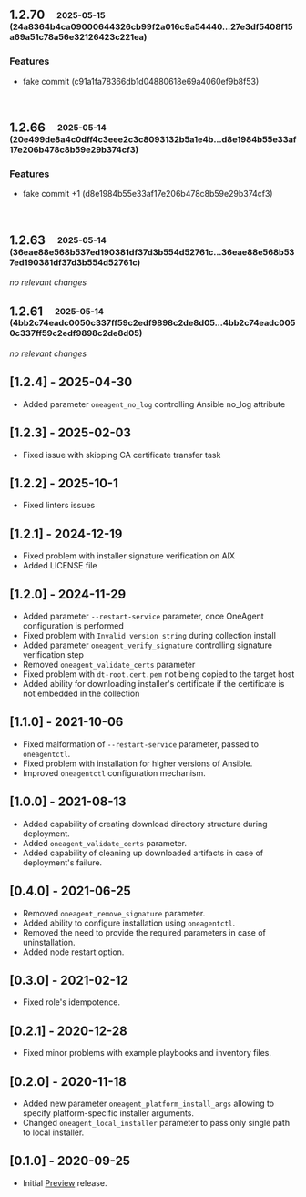## **1.2.70**&emsp;<sub><sup>2025-05-15 (24a8364b4ca09000644326cb99f2a016c9a54440...27e3df5408f15a69a51c78a56e32126423c221ea)</sup></sub>

### Features

- fake commit (c91a1fa78366db1d04880618e69a4060ef9b8f53)

<br>

## **1.2.66**&emsp;<sub><sup>2025-05-14 (20e499de8a4c0dff4c3eee2c3c8093132b5a1e4b...d8e1984b55e33af17e206b478c8b59e29b374cf3)</sup></sub>

### Features

- fake commit \+1 (d8e1984b55e33af17e206b478c8b59e29b374cf3)

<br>

## **1.2.63**&emsp;<sub><sup>2025-05-14 (36eae88e568b537ed190381df37d3b554d52761c...36eae88e568b537ed190381df37d3b554d52761c)</sup></sub>

*no relevant changes*
<br>

## **1.2.61**&emsp;<sub><sup>2025-05-14 (4bb2c74eadc0050c337ff59c2edf9898c2de8d05...4bb2c74eadc0050c337ff59c2edf9898c2de8d05)</sup></sub>

*no relevant changes*
<br>

## [1.2.4] - 2025-04-30
- Added parameter `oneagent_no_log` controlling Ansible no_log attribute

## [1.2.3] - 2025-02-03
- Fixed issue with skipping CA certificate transfer task

## [1.2.2] - 2025-10-1
- Fixed linters issues

## [1.2.1] - 2024-12-19
- Fixed problem with installer signature verification on AIX
- Added LICENSE file

## [1.2.0] - 2024-11-29

- Added parameter `--restart-service` parameter, once OneAgent configuration is performed
- Fixed problem with `Invalid version string` during collection install
- Added parameter `oneagent_verify_signature` controlling signature verification step
- Removed `oneagent_validate_certs` parameter
- Fixed problem with `dt-root.cert.pem` not being copied to the target host
- Added ability for downloading installer's certificate if the certificate is not embedded in the collection

## [1.1.0] - 2021-10-06

- Fixed malformation of `--restart-service` parameter, passed to `oneagentctl`.
- Fixed problem with installation for higher versions of Ansible.
- Improved `oneagentctl` configuration mechanism.

## [1.0.0] - 2021-08-13

- Added capability of creating download directory structure during deployment.
- Added `oneagent_validate_certs` parameter.
- Added capability of cleaning up downloaded artifacts in case of deployment's failure.

## [0.4.0] - 2021-06-25

- Removed `oneagent_remove_signature` parameter.
- Added ability to configure installation using `oneagentctl`.
- Removed the need to provide the required parameters in case of uninstallation.
- Added node restart option.

## [0.3.0] - 2021-02-12

- Fixed role's idempotence.

## [0.2.1] - 2020-12-28

- Fixed minor problems with example playbooks and inventory files.

## [0.2.0] - 2020-11-18

- Added new parameter `oneagent_platform_install_args` allowing to specify platform-specific installer arguments.
- Changed `oneagent_local_installer` parameter to pass only single path to local installer.

## [0.1.0] - 2020-09-25

- Initial [Preview](https://www.dynatrace.com/support/help/shortlink/preview-and-early-adopter-releases) release.
